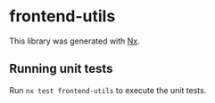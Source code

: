 # frontend-utils

This library was generated with [Nx](https://nx.dev).

## Running unit tests

Run `nx test frontend-utils` to execute the unit tests.
